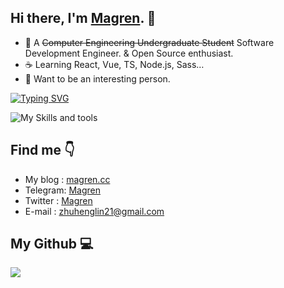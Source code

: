   ## Hi there, I'm [Magren](https://magren.cc). 👋
  
  + 🚀 A ~~Computer Engineering Undergraduate Student~~ Software Development Engineer. & Open Source enthusiast.
  + ☕ Learning React, Vue, TS, Node.js, Sass…
  + 📡 Want to be an interesting person.

  [![Typing SVG](https://readme-typing-svg.herokuapp.com?font=DynaPuff&weight=500&duration=3500&pause=2000&color=2795FF&width=435&height=30&lines=A+developer+who+code+for+fun+%F0%9F%A7%91%E2%80%8D%F0%9F%92%BB)](https://magren.me)

![My Skills and tools](https://skillicons.dev/icons?i=vscode,js,ts,html,css,nextjs,react,vue,nuxtjs,electron,vite,webpack,rollupjs,sass,tailwind,nodejs,express,mongodb,go,docker,vercel,postman,git,github,stackoverflow,md,figma)

  ## Find me 👇
  + My blog : [magren.cc](https://magren.cc)
  + Telegram: [Magren](https://t.me/Magren_lin)
  + Twitter : [Magren](https://twitter.com/Magren_lin)
  + E-mail : [zhuhenglin21@gmail.com](mailto:zhuhenglin21@gmail.com)

  ## My Github 💻
 <a href="https://github.com/Magren0321">
   <img align="left" src="https://github-readme-stats.vercel.app/api?username=Magren0321&show_icons=true" />
 </a>

